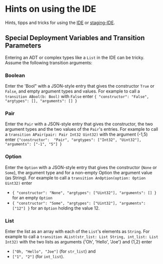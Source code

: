 # Hints on using the IDE

Hints, tipps and tricks for using the [IDE](https://ide.zilliqa.com/#/) or [staging-IDE](https://stg-ide.zilliqa.com/#/).

## Special Deployment Variables and Transition Parameters
Entering an ADT or complex types like a `List` in the IDE can be tricky. Assume the following transition arguments:

### Boolean
Enter the 'Bool" with a JSON-style entry that gives the constructor `True` or `False`, and empty argument types and values. For example to call a `transition ABool(b: Bool)` with `False` enter 
  `{ "constructor": "False", "argtypes": [], "arguments": [] }`

### Pair
Enter the `Pair` with a JSON-style entry that gives the constructor, the two argument types and the two values of the `Pair`'s entries. For example to call  a `transition APair(pair: Pair Int32 Uint32)` with the argument (-1,5) enter 
  `{"constructor":  "Pair", "argtypes": ["Int32", "Uint32"], "arguments": ["-1", "5"] }`

### Option
Enter the `Option` with a JSON-style entry that gives the constructor (`None` or `Some`), the argument type and for a non-empty Option the argument value (as String). For example to call a `transition AnOption(option: Option Uint32)` enter
- `{ "constructor": "None", "argtypes": ["Uint32"], "arguments": [] }` for an empty `Option`
- `{ "constructor": "Some", "argtypes": ["Uint32"], "arguments": ["12"] }` for an `Option` holding the value 12. 

### List
Enter the list as an array with each of the `List`'s elements as `String`. For example to call a `transition AList(str_list: List String, int_list: List Int32)` with the two lists as arguments {'Oh', 'Hello', 'Joe'} and {1,2} enter 
- `["Oh, "Hello", "Joe"]` (for `str_list`) and 
- `["1", "2"]` (for `int_list`).


